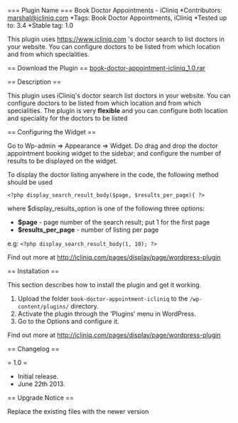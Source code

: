 === Plugin Name ===
Book Doctor Appointments - iCliniq
*Contributors: marshal@icliniq.com
*Tags: Book Doctor Appointments, iCliniq
*Tested up to: 3.4
*Stable tag: 1.0

This plugin uses https://www.icliniq.com 's doctor search to list doctors in your website. You can configure doctors to be listed from which location and from which specialities.

== Download the Plugin ==
<a href="http://icliniq.com/uploads/book-doctor-appointment-icliniq_1.0.rar">book-doctor-appointment-icliniq_1.0.rar</a>

== Description ==

This plugin uses iCliniq's doctor search list doctors in your website. You can configure doctors to be listed from which location and from which specialities. The plugin is very **flexible** and you can configure both location and speciality for the doctors to be listed

== Configuring the Widget ==

Go to Wp-admin => Appearance => Widget. Do drag and drop the doctor appointment booking widget to the sidebar; and configure the number of results to be displayed on the widget.


To display the doctor listing anywhere in the code, the following method should be used

`<?php display_search_result_body($page, $results_per_page){ ?>`

where $display_results_option is one of the following three options:

* **$page**           - page number of the search result; put 1 for the first page
* **$results_per_page** - number of listing per page

e.g: `<?php display_search_result_body(1, 10); ?>`

Find out more at http://icliniq.com/pages/display/page/wordpress-plugin


== Installation ==

This section describes how to install the plugin and get it working.

1. Upload the folder `book-doctor-appointment-icliniq` to the `/wp-content/plugins/` directory.
2. Activate the plugin through the 'Plugins' menu in WordPress.
3. Go to the Options and configure it.

Find out more at http://icliniq.com/pages/display/page/wordpress-plugin


== Changelog ==

= 1.0 =
* Initial release.
* June 22th 2013.

== Upgrade Notice == 

Replace the existing files with the newer version
